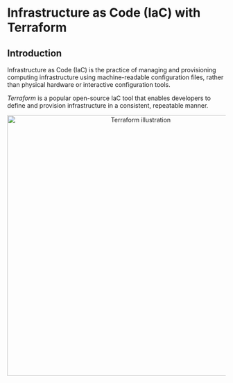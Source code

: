 # Infrastructure as Code (IaC) with Terraform
## Introduction

Infrastructure as Code (IaC) is the practice of managing and provisioning computing infrastructure using machine-readable configuration files, rather than physical hardware or interactive configuration tools.

*Terraform* is a popular open-source IaC tool that enables developers to define and provision infrastructure in a consistent, repeatable manner.

<p align="center">
  <img src="https://web-unified-docs-hashicorp.vercel.app/api/assets/terraform/latest/img/docs/intro-terraform-apis.png" width="600" alt="Terraform illustration">
</p>
